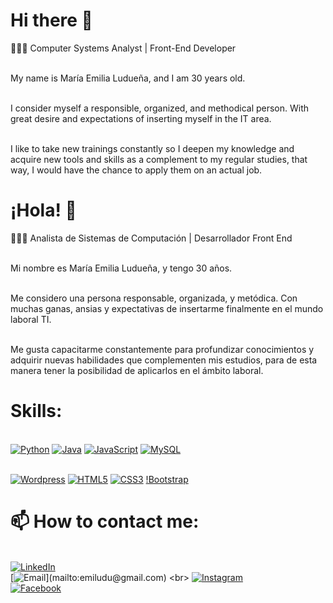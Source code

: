 # Hi there 👋
👩🏻‍💻 Computer Systems Analyst | Front-End Developer


<br> My name is María Emilia Ludueña, and I am 30 years old.

<br> I consider myself a responsible, organized, and methodical person. With great desire and expectations of inserting myself in the IT area.

<br> I like to take new trainings constantly so I deepen my knowledge and acquire new tools and skills as a complement to my regular studies, that way, I would have the chance to apply them on an actual job.


<!-- 
**MaEmiliaLuduena/MaEmiliaLuduena** is a ✨ _special_ ✨ repository because its `README.md` (this file) appears on your GitHub profile.

Here are some ideas to get you started:

- 🔭 I’m currently working on ...
- 🌱 I’m currently learning ...
- 👯 I’m looking to collaborate on ...
- 🤔 I’m looking for help with ...
- 💬 Ask me about ...
- 📫 How to reach me: ...
- 😄 Pronouns: ...
- ⚡ Fun fact: ...
-->

# ¡Hola! 👋
👩🏻‍💻 Analista de Sistemas de Computación | Desarrollador Front End

<br> Mi nombre es María Emilia Ludueña, y tengo 30 años.

<br> Me considero una persona responsable, organizada, y metódica. Con muchas ganas, ansias y expectativas de insertarme finalmente en el mundo laboral TI.

<br> Me gusta capacitarme constantemente para profundizar conocimientos y adquirir nuevas habilidades que complementen mis estudios, para de esta manera tener la posibilidad de aplicarlos en el ámbito laboral.


# Skills:
<br>[![Python](https://img.shields.io/badge/Python-FFE873?style=for-the-badge&logo=python&logoColor=white&labelColor=101010)]()
[![Java](https://img.shields.io/badge/Java-007396?style=for-the-badge&logo=java&logoColor=white&labelColor=101010)]()
[![JavaScript](https://img.shields.io/badge/JavaScript-F7DF1E?style=for-the-badge&logo=javascript&logoColor=white&labelColor=101010)]()
[![MySQL](https://img.shields.io/badge/MySQL-4479A1?style=for-the-badge&logo=mysql&logoColor=white&labelColor=101010)]()


<br>[![Wordpress](https://img.shields.io/badge/Wordpress-0077B5?style=for-the-badge&logo=wordpress&logoColor=white&labelColor=101010)]()
[![HTML5](https://img.shields.io/badge/HTML5-EC6231?style=for-the-badge&logo=html5&logoColor=white&labelColor=101010)]()
[![CSS3](https://img.shields.io/badge/CSS3-2965f1?style=for-the-badge&logo=css3&logoColor=white&labelColor=101010)]()
[!Bootstrap](https://img.shields.io/badge/-Bootstrap-333333?style=flat&logo=bootstrap)



# 📫 How to contact me:
<br> [![LinkedIn](https://img.shields.io/badge/María_Emilia_Ludueña-0077B5?style=for-the-badge&logo=linkedin&logoColor=white&labelColor=101010)](https://www.linkedin.com/in/maria-emilia-luduena/)
<br> [![Email](https://img.shields.io/badge/emiludu@gmail.com-personal_email_(fast_response)-D14836?style=for-the-badge&logo=gmail&logoColor=white&labelColor=101010)](mailto:emiludu@gmail.com)
<br> [![Instagram](https://img.shields.io/badge/Instagram-@emi.luduena__-E4405F?style=for-the-badge&logo=instagram&logoColor=white&labelColor=101010)](https://instagram.com/emi.luduena_)
<br> [![Facebook](https://img.shields.io/badge/Facebook-@emii.luduena-1877F2?style=for-the-badge&logo=facebook&logoColor=white&labelColor=101010)](https://facebook.com/emii.luduena)


